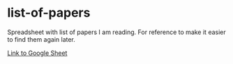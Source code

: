 # list-of-papers

Spreadsheet with list of papers I am reading. For reference to make it easier to find them again later.

[Link to Google Sheet](https://docs.google.com/spreadsheets/d/1BBFLtKWVpvWFYUezEVgT9FfUr1SEilFF25yY7zRp_Q4/edit?usp=sharing)

